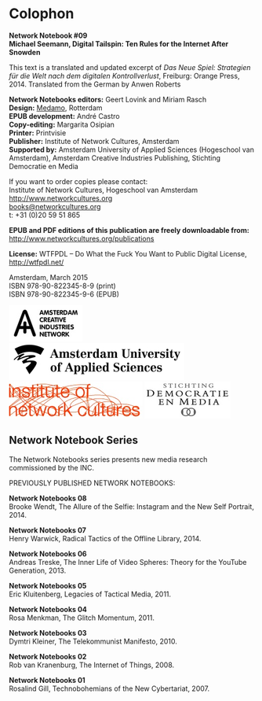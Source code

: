 # <span class="white">Colophon</span>

<span class="white">**Network Notebook #09**</span><br />
<span class="white">**Michael Seemann, Digital Tailspin: Ten Rules for the Internet After Snowden**</span>

<span class="white">This text is a translated and updated excerpt of *Das Neue Spiel: Strategien für die Welt nach dem digitalen Kontrollverlust*, Freiburg: Orange Press, 2014. Translated from the German by Anwen Roberts</span>

<span class="white">**Network Notebooks editors:** Geert Lovink and
Miriam Rasch</span>  
<span class="white">**Design:** [Medamo](http://medamo.nl/), Rotterdam</span>  
<span class="white">**EPUB development:** André Castro</span>  
<span class="white">**Copy-editing:** Margarita Osipian</span>  
<span class="white">**Printer:** Printvisie</span>  
<span class="white">**Publisher:** Institute of Network Cultures, Amsterdam</span>  
<span class="white">**Supported by:** Amsterdam University of Applied Sciences (Hogeschool
van Amsterdam), Amsterdam Creative Industries Publishing, Stichting Democratie en Media</span>  

<span class="white">If you want to order copies please contact:  
Institute of Network Cultures, Hogeschool van Amsterdam  
<http://www.networkcultures.org>  
books@networkcultures.org  
t: +31 (0)20 59 51 865</span>

<span class="white">**EPUB and PDF editions of this publication are
freely downloadable from:**
<http://www.networkcultures.org/publications></span>

<span class="white">**License:** WTFPDL – Do What the Fuck You Want to Public Digital License,
<http://wtfpdl.net/></span>

<span class="white">Amsterdam, March 2015  
ISBN 978-90-822345-8-9 (print)  
ISBN 978-90-822345-9-6 (EPUB)</span>

![](imgs/file0.jpg) ![](imgs/file1.jpg)
![](imgs/file2.jpg) ![](imgs/file3.jpg) 


## <span class="white">Network Notebook Series</span>

<span class="white">The Network Notebooks series presents new media
  research commissioned by the INC.</span>

<span class="white">PREVIOUSLY PUBLISHED NETWORK NOTEBOOKS:</span>

<span class="white">**Network Notebooks 08**  
  Brooke Wendt, The Allure of the Selfie: Instagram and the New Self Portrait, 2014.</span>

<span class="white">**Network Notebooks 07**  
  Henry Warwick, Radical Tactics of the Offline Library, 2014.</span>

<span class="white">**Network Notebooks 06**  
  Andreas Treske, The Inner Life of Video Spheres: Theory for the YouTube Generation, 2013.</span>

<span class="white">**Network Notebooks 05**  
  Eric Kluitenberg, Legacies of Tactical Media, 2011.</span>

<span class="white">**Network Notebooks 04**  
  Rosa Menkman, The Glitch Momentum, 2011.</span>

<span class="white">**Network Notebooks 03**  
  Dymtri Kleiner, The Telekommunist Manifesto, 2010.</span>

<span class="white">**Network Notebooks 02**  
  Rob van Kranenburg, The Internet of Things, 2008.</span>

<span class="white">**Network Notebooks 01**  
  Rosalind Gill, Technobohemians of the New Cybertariat, 2007.</span>
